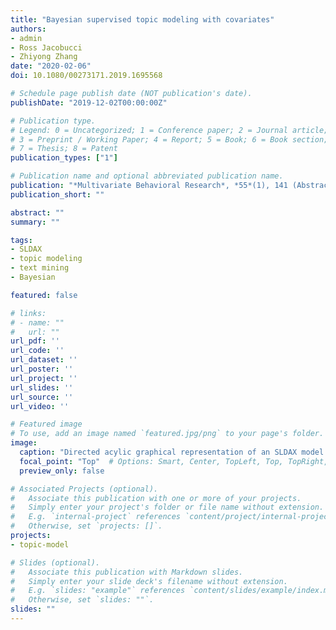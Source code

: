 ```yaml
---
title: "Bayesian supervised topic modeling with covariates"
authors:
- admin
- Ross Jacobucci
- Zhiyong Zhang
date: "2020-02-06"
doi: 10.1080/00273171.2019.1695568

# Schedule page publish date (NOT publication's date).
publishDate: "2019-12-02T00:00:00Z"

# Publication type.
# Legend: 0 = Uncategorized; 1 = Conference paper; 2 = Journal article;
# 3 = Preprint / Working Paper; 4 = Report; 5 = Book; 6 = Book section;
# 7 = Thesis; 8 = Patent
publication_types: ["1"]

# Publication name and optional abbreviated publication name.
publication: "*Multivariate Behavioral Research*, *55*(1), 141 (Abstract)"
publication_short: ""

abstract: ""
summary: ""

tags:
- SLDAX
- topic modeling
- text mining
- Bayesian

featured: false

# links:
# - name: ""
#   url: ""
url_pdf: ''
url_code: ''
url_dataset: ''
url_poster: ''
url_project: ''
url_slides: ''
url_source: ''
url_video: ''

# Featured image
# To use, add an image named `featured.jpg/png` to your page's folder. 
image:
  caption: "Directed acylic graphical representation of an SLDAX model with a Gaussian outcome."
  focal_point: "Top"  # Options: Smart, Center, TopLeft, Top, TopRight, Left, Right, BottomLeft, Bottom, BottomRight
  preview_only: false

# Associated Projects (optional).
#   Associate this publication with one or more of your projects.
#   Simply enter your project's folder or file name without extension.
#   E.g. `internal-project` references `content/project/internal-project/index.md`.
#   Otherwise, set `projects: []`.
projects:
- topic-model

# Slides (optional).
#   Associate this publication with Markdown slides.
#   Simply enter your slide deck's filename without extension.
#   E.g. `slides: "example"` references `content/slides/example/index.md`.
#   Otherwise, set `slides: ""`.
slides: ""
---
```

